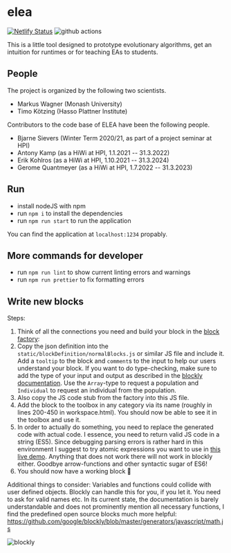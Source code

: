 # elea
[![Netlify Status](https://api.netlify.com/api/v1/badges/97afa409-81fc-468e-abfc-5d06578b1dd6/deploy-status)](https://app.netlify.com/sites/hpi-elea/deploys) ![github actions](https://github.com/hpi-elea/elea/actions/workflows/lint.yml/badge.svg)

This is a little tool designed to prototype evolutionary algorithms, get an intuition for runtimes or for teaching EAs to students.

## People

The project is organized by the following two scientists.
- Markus Wagner (Monash University)
- Timo Kötzing (Hasso Plattner Institute)

Contributors to the code base of ELEA have been the following people.
- Bjarne Sievers (Winter Term 2020/21, as part of a project seminar at HPI)
- Antony Kamp (as a HiWi at HPI, 1.1.2021 -- 31.3.2022)
- Erik Kohlros (as a HiWi at HPI, 1.10.2021 -- 31.3.2024)
- Gerome Quantmeyer (as a HiWi at HPI, 1.7.2022 -- 31.3.2023)


## Run

- install nodeJS with npm
- run `npm i` to install the dependencies
- run `npm run start` to run the application

You can find the application at `localhost:1234` propably.

## More commands for developer

- run `npm run lint` to show current linting errors and warnings
- run `npm run prettier` to fix formatting errors

## Write new blocks

Steps:

1. Think of all the connections you need and build your block in the [block factory](https://blockly-demo.appspot.com/static/demos/blockfactory/index.html):
2. Copy the json definition into the `static/blockDefinition/normalBlocks.js` or similar JS file and include it. Add a `tooltip` to the block and `comment`s to the input to help our users understand your block. If you want to do type-checking, make sure to add the type of your input and output as described in the [blockly documentation](https://developers.google.com/blockly/guides/create-custom-blocks/variables#typed_variable_blocks). Use the `Array`-type to request a population and `Individual` to request an individual from the population.
3. Also copy the JS code stub from the factory into this JS file.
4. Add the block to the toolbox in any category via its name (roughly in lines 200-450 in workspace.html). You should now be able to see it in the toolbox and use it.
5. In order to actually do something, you need to replace the generated code with actual code. I essence, you need to return valid JS code in a string (ES5). Since debugging parsing errors is rather hard in this environment I suggest to try atomic expressions you want to use in [this live demo](https://neil.fraser.name/software/JS-Interpreter/). Anything that does not work there will not work in blockly either. Goodbye arrow-functions and other syntactic sugar of ES6!
6. You should now have a working block 🎉

Additional things to consider:
Variables and functions could collide with user defined objects. Blockly can handle this for you, if you let it. You need to ask for valid names etc. In its current state, the documentation is barely understandable and does not prominently mention all necessary functions, I find the predefined open source blocks much more helpful: https://github.com/google/blockly/blob/master/generators/javascript/math.js

![blockly](https://developers.google.cn/blockly/images/logos/logo_knockout.png)
